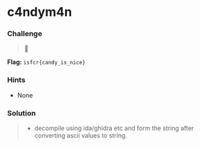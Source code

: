 # c4ndym4n

### Challenge

> :candy:

**Flag:** `isfcr{candy_is_nice}`

### Hints

- None

### Solution

> - decompile using ida/ghidra etc and form the string after converting ascii values to string.